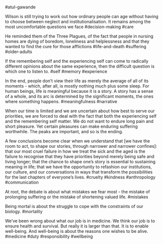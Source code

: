 #atul-gawande

Wilson is still trying to work out how ordinary people can age without having to choose between neglect and institutionalisation. It remains among the most uncomfortable questions we face
#decision-making #care

He reminded them of the Three Plagues, of the fact that people in nursing homes are dying of boredom, loneliness and helplessness and that they wanted to find the cure for those afflictions
#life-and-death #suffering #older-adults 

If the remembering self and the experiencing self can come to radically different opinions about the same experience, then the difficult question is which one to listen to.
#self #memory #experience   

In the end, people don’t view their life as merely the average of all of its moments - which, after all, is mostly nothing much plus some sleep. For human beings, life is meaningful because it is a story. A story has a sense of a whole, and its arc is determined by the significant moments, the ones where something happens.
#meaningfulness #narrative

When our time is limited and we are uncertain about how best to serve our priorities, we are forced to deal with the fact that both the experiencing self and the remembering self matter. We do not want to endure long pain and short pleasure. Yet certain pleasures can make enduring suffering worthwhile. The peaks are important, and so is the ending.

A few conclusions become clear when we understand that \[we have the room to act, to shape our stories, through narrower and narrower confines\]: that our most cruel failure in how we treat the sick and the aged is the failure to recognise that they have priorities beyond merely being safe and living longer; that the chance to shape one’s story is essential to sustaining meaning in life; that we have the opportunity to refashion our institutions, our culture, and our conversations in ways that transform the possibilities for the last chapters of everyone’s lives.
#cruelty #kindness #anthropology #communication
 
At root, the debate is about what mistakes we fear most - the mistake of prolonging suffering or the mistake of shortening valued life.
#mistakes 

Being mortal is about the struggle to cope with the constraints of our biology.
#mortality

We’ve been wrong about what our job is in medicine. We think our job is to ensure health and survival. But really it is larger than that. It is to enable well-being. And well-being is about the reasons one wishes to be alive.
#medicine #duty #responsibility #wellbeing